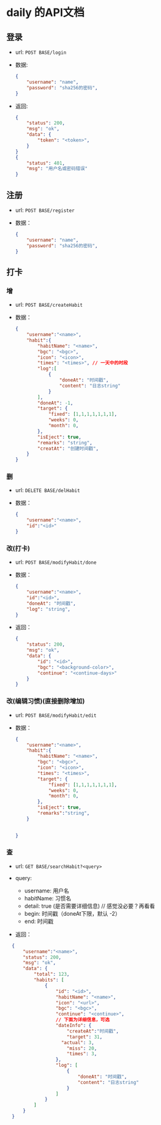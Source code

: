 # daily 的API文档

## 登录

- url: `POST BASE/login`

- 数据: 

  ```json
  {
      "username": "name",
      "password": "sha256的密码",
  }
  ```

- 返回:

  ```json
  {
      "status": 200,
      "msg": "ok",
      "data": {
          "token": "<token>",
      }
  }
  {
      "status": 401,
      "msg": "用户名或密码错误"
  }
  ```

## 注册

- url: `POST BASE/register`

- 数据：

  ```json
  {
      "username": "name",
      "password": "sha256的密码",
  }
  ```

  

## 打卡

### 增

- url: `POST BASE/createHabit`

- 数据：

  ```json
  {
      "username":"<name>",
      "habit":{
          "habitName": "<name>",
          "bgc": "<bgc>",
          "icon": "<icon>",
          "times": "<times>", // 一天中的时段
          "log":[
              {
                  "doneAt": "时间戳",
                  "content": "日志string"
              }
          ],
          "doneAt": -1,
          "target": {
              "fixed": [1,1,1,1,1,1,1],
              "weeks": 0,
              "month": 0,
          },
          "isEject": true,
          "remarks": "string",
          "creatAt": "创建时间戳",
      }
  }
  ```

### 删

- url: `DELETE BASE/delHabit`

- 数据：

  ```json
  {
      "username":"<name>",
      "id":"<id>"
  }
  ```

  

### 改(打卡)

- url: `POST BASE/modifyHabit/done`

- 数据：

  ```json
  {
      "username":"<name>",
      "id":"<id>",
      "doneAt": "时间戳",
      "log": "string",
  }
  ```

- 返回：

  ```json
  {
      "status": 200,
      "msg": "ok",
      "data": {
          "id": "<id>",
          "bgc": "<background-color>",
          "continue": "<continue-days>"
      }
  }
  ```

### 改(编辑习惯)(直接删除增加)

- url: `POST BASE/modifyHabit/edit`

- 数据：

  ```json
  {
      "username":"<name>",
      "habit":{
          "habitName": "<name>",
          "bgc": "<bgc>",
          "icon": "<icon>",
          "times": "<times>",
          "target": {
              "fixed": [1,1,1,1,1,1,1],
              "weeks": 0,
              "month": 0,
          },
          "isEject": true,
          "remarks":"string",
      }
  
      
  }
  ```
### 查

- url: `GET BASE/searchHabit?<query>`

- query: 

  - username: 用户名
  - habitName: 习惯名
  - detail: true (是否需要详细信息) // 感觉没必要？再看看
  - begin: 时间戳（doneAt下限，默认 -2）
  - end: 时间戳

- 返回：

```json
  {
      "username":"<name>",
      "status": 200,
      "msg": "ok",
      "data": {
          "total": 123,
          "habits": [
              {
                  "id": "<id>",
                  "habitName": "<name>",
                  "icon": "<url>",
                  "bgc": "<bgc>",
                  "continue": "<continue>",
                  // 下面为详细信息，可选
                  "dateInfo": {
                      "createAt":"时间戳",
                      "target": 31,
                  	"actual": 3,
                      "miss": 20,
                      "times": 3,  
                  },
                  "log": [
                      {
                          "doneAt": "时间戳",
                          "content": "日志string"
                      }
                  ]
              }
          ]
      }
  }
```

  